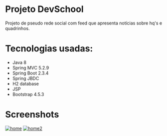 # Projeto DevSchool

Projeto de pseudo rede social com feed que apresenta notícias sobre hq's e quadrinhos.

# Tecnologias usadas:
- Java 8
- Spring MVC 5.2.9
- Spring Boot 2.3.4
- Spring JBDC
- H2 database
- JSP
- Bootstrap 4.5.3

# Screenshots
<a href="https://ibb.co/BZLrJh7"><img src="https://i.ibb.co/Z8dYrQw/home.png" alt="home" border="0" /></a>
<a href="https://ibb.co/Js1Dr6C"><img src="https://i.ibb.co/nLGxQdR/home2.png" alt="home2" border="0" /></a>
